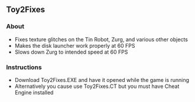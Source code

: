 ## Toy2Fixes

### About

- Fixes texture glitches on the Tin Robot, Zurg, and various other objects
- Makes the disk launcher work properly at 60 FPS
- Slows down Zurg to intended speed at 60 FPS

### Instructions

- Download Toy2Fixes.EXE and have it opened while the game is running
- Alternatively you cause use Toy2Fixes.CT but you must have Cheat Engine installed

